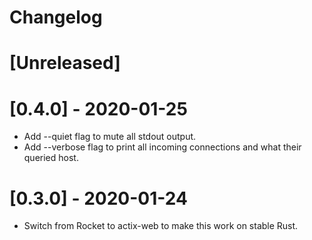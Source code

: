 # Changelog

# [Unreleased]

# [0.4.0] - 2020-01-25

- Add --quiet flag to mute all stdout output.
- Add --verbose flag to print all incoming connections and what their queried host.

# [0.3.0] - 2020-01-24

- Switch from Rocket to actix-web to make this work on stable Rust.
